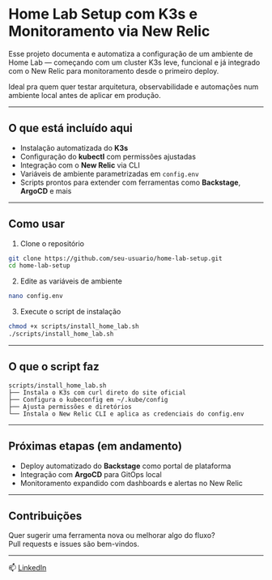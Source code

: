 
# Home Lab Setup com K3s e Monitoramento via New Relic

Esse projeto documenta e automatiza a configuração de um ambiente de Home Lab — começando com um cluster K3s leve, funcional e já integrado com o New Relic para monitoramento desde o primeiro deploy.

Ideal pra quem quer testar arquitetura, observabilidade e automações num ambiente local antes de aplicar em produção.

---

## O que está incluído aqui

- Instalação automatizada do **K3s**
- Configuração do **kubectl** com permissões ajustadas
- Integração com o **New Relic** via CLI
- Variáveis de ambiente parametrizadas em `config.env`
- Scripts prontos para extender com ferramentas como **Backstage**, **ArgoCD** e mais

---

## Como usar

1. Clone o repositório

```bash
git clone https://github.com/seu-usuario/home-lab-setup.git
cd home-lab-setup
```

2. Edite as variáveis de ambiente

```bash
nano config.env
```

3. Execute o script de instalação

```bash
chmod +x scripts/install_home_lab.sh
./scripts/install_home_lab.sh
```

---

## O que o script faz

```plaintext
scripts/install_home_lab.sh
├── Instala o K3s com curl direto do site oficial
├── Configura o kubeconfig em ~/.kube/config
├── Ajusta permissões e diretórios
└── Instala o New Relic CLI e aplica as credenciais do config.env
```

---

## Próximas etapas (em andamento)

- Deploy automatizado do **Backstage** como portal de plataforma
- Integração com **ArgoCD** para GitOps local
- Monitoramento expandido com dashboards e alertas no New Relic

---

## Contribuições

Quer sugerir uma ferramenta nova ou melhorar algo do fluxo?  
Pull requests e issues são bem-vindos.

---

📫 [LinkedIn](https://www.linkedin.com/in/jefferson-hoy-valente/)
